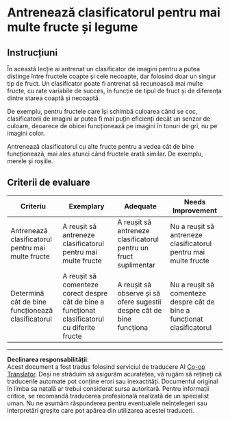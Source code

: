 <!--
CO_OP_TRANSLATOR_METADATA:
{
  "original_hash": "e74eb2fc7cc3b81916b52e957802f182",
  "translation_date": "2025-08-28T08:21:03+00:00",
  "source_file": "4-manufacturing/lessons/1-train-fruit-detector/assignment.md",
  "language_code": "ro"
}
-->
# Antrenează clasificatorul pentru mai multe fructe și legume

## Instrucțiuni

În această lecție ai antrenat un clasificator de imagini pentru a putea distinge între fructele coapte și cele necoapte, dar folosind doar un singur tip de fruct. Un clasificator poate fi antrenat să recunoască mai multe fructe, cu rate variabile de succes, în funcție de tipul de fruct și de diferența dintre starea coaptă și necoaptă.

De exemplu, pentru fructele care își schimbă culoarea când se coc, clasificatorii de imagini ar putea fi mai puțin eficienți decât un senzor de culoare, deoarece de obicei funcționează pe imagini în tonuri de gri, nu pe imagini color.

Antrenează clasificatorul cu alte fructe pentru a vedea cât de bine funcționează, mai ales atunci când fructele arată similar. De exemplu, merele și roșiile.

## Criterii de evaluare

| Criteriu | Exemplary | Adequate | Needs Improvement |
| -------- | --------- | -------- | ----------------- |
| Antrenează clasificatorul pentru mai multe fructe | A reușit să antreneze clasificatorul pentru mai multe fructe | A reușit să antreneze clasificatorul pentru un fruct suplimentar | Nu a reușit să antreneze clasificatorul pentru mai multe fructe |
| Determină cât de bine funcționează clasificatorul | A reușit să comenteze corect despre cât de bine a funcționat clasificatorul cu diferite fructe | A reușit să observe și să ofere sugestii despre cât de bine funcționa | Nu a reușit să comenteze despre cât de bine a funcționat clasificatorul |

---

**Declinarea responsabilității**:  
Acest document a fost tradus folosind serviciul de traducere AI [Co-op Translator](https://github.com/Azure/co-op-translator). Deși ne străduim să asigurăm acuratețea, vă rugăm să rețineți că traducerile automate pot conține erori sau inexactități. Documentul original în limba sa natală ar trebui considerat sursa autoritară. Pentru informații critice, se recomandă traducerea profesională realizată de un specialist uman. Nu ne asumăm răspunderea pentru eventualele neînțelegeri sau interpretări greșite care pot apărea din utilizarea acestei traduceri.